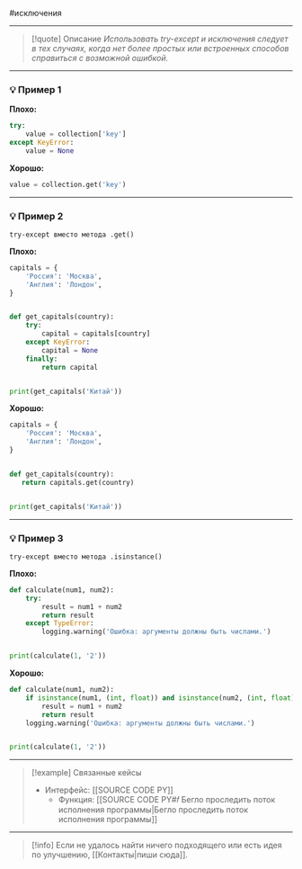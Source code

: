 #исключения
***

>[!quote] Описание
_Использовать try-except и исключения следует в тех случаях, когда нет более простых или встроенных способов справиться с возможной ошибкой._

***
### 💡 Пример 1


**Плохо:**
```python
try:
	value = collection['key']
except KeyError:
	value = None
```

**Хорошо:**
```python
value = collection.get('key')
```

***
### 💡 Пример 2
`try-except вместо метода .get()`

**Плохо:**
```python
capitals = {
	'Россия': 'Москва',
	'Англия': 'Лондон',
}


def get_capitals(country):
	try:
		capital = capitals[country]
	except KeyError:
		capital = None
	finally:
		return capital


print(get_capitals('Китай'))
```

**Хорошо:**
```python
capitals = {
	'Россия': 'Москва',
	'Англия': 'Лондон',
}


def get_capitals(country):
   return capitals.get(country)


print(get_capitals('Китай'))
```

***
### 💡 Пример 3
`try-except вместо метода .isinstance()`

**Плохо:**
```python
def calculate(num1, num2):
	try:
		result = num1 + num2
		return result
	except TypeError:
		logging.warning('Ошибка: аргументы должны быть числами.')


print(calculate(1, '2'))
```

**Хорошо:**
```python
def calculate(num1, num2):
	if isinstance(num1, (int, float)) and isinstance(num2, (int, float)):
		result = num1 + num2
		return result
	logging.warning('Ошибка: аргументы должны быть числами.')


print(calculate(1, '2'))
```

***

> [!example] Связанные кейсы
> - Интерфейс: [[SOURCE CODE PY]]
>   - Функция: [[SOURCE CODE PY#𝑓 Бегло проследить поток исполнения программы|Бегло проследить поток исполнения программы]]

***

> [!info]
> Если не удалось найти ничего подходящего или есть идея по улучшению, [[Контакты|пиши сюда]].
